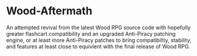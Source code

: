 # Wood-Aftermath
An attempted revival from the latest Wood RPG source code with hopefully greater flashcart compatibility and an upgraded Anti-Piracy patching engine, or at least more Anti-Piracy patches to bring compatibiltiy, stability, and features at least close to equivlent with the final release of Wood RPG.
